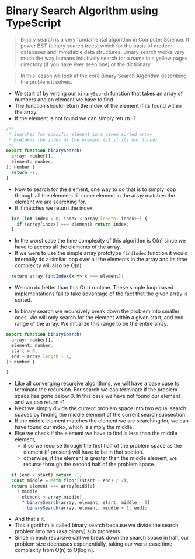 # Binary Search Algorithm using TypeScript
> Binary search is a very fundamental algorithm in Computer Science. It power BST (binary search trees) which for the basis of modern databases and immutable data structures. Binary search works very much the way humans intuitively search for a name in a yellow pages directory (if you have ever seen one) or the dictionary.

> In this lesson we look at the core Binary Search Algorithm describing the problem it solves.

* We start of by writing our `binarySearch` function that takes an array of numbers and an element we have to find.
* The function should return the index of the element if its found within the array.
* If the element is not found we can simply return -1
```js
/**
 * Searches for specific element in a given sorted array
 * @returns the index of the element (-1 if its not found)
 */
export function binarySearch(
  array: number[],
  element: number,
): number {
  return -1;
}
```

* Now to search for the element, one way to do that is to simply loop through all the elements till some element in the array matches the element we are searching for.
* If it matches we return the index.
```js
  for (let index = 0; index < array.length; index++) {
    if (array[index] === element) return index;
  }
```
* In the worst case the time complexity of this algorithm is O(n) since we have to access all the elements of the array.
* If we were to use the simple array prototype `findIndex` function it would internally do a similar loop over all the elements in the array and its time complexity will also be O(n)
```js
  return array.findIndex(x => x === element);
```
* We can do better than this O(n) runtime. These simple loop based implementations fail to take advantage of the fact that the given array is sorted.

* In binary search we recursively break down the problem into smaller ones. We will only search for the element within a given start, and end range of the array. We initialize this range to be the entire array.

```js
export function binarySearch(
  array: number[],
  element: number,
  start = 0,
  end = array.length - 1,
): number {

}
```
* Like all converging recursive algorithms, we will have a base case to terminate the recursion. For search we can terminate if the problem space has gone below 0. In this case we have not found our element and we can return -1.
* Next we simply divide the current problem space into two equal search spaces by finding the middle element of the current search subsection.
* If the middle element matches the element we are searching for, we can have found our index, which is simply the middle.
* Else we check if the element we have to find is less than the middle element,
  - if so we recurse through the first half of the problem space as the element (if present) will have to be in that section.
  - otherwise, if the element is greater than the middle element, we recurse through the second half of the problem space.
```js
  if (end < start) return -1;
  const middle = Math.floor((start + end) / 2);
  return element === array[middle]
    ? middle
    : element < array[middle]
      ? binarySearch(array, element, start, middle - 1)
      : binarySearch(array, element, middle + 1, end);
```
* And that's it.
* This algorithm is called binary search because we divide the search problem into two (aka binary) sub problems.
* Since in each recursive call we break down the search space in half, our problem size decreases exponentially, taking our worst case time complexity from O(n) to O(log n).
